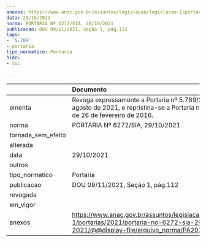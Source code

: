 ```yaml
---
anexos: https://www.anac.gov.br/assuntos/legislacao/legislacao-1/portarias/2021/portaria-no-6272-sia-29-10-2021/@@display-file/arquivo_norma/PA2021-6272.pdf
data: 29/10/2021
norma: PORTARIA Nº 6272/SIA, 29/10/2021
publicacao: DOU 09/11/2021, Seção 1, pág.112
tags:
- '5.789'
- portaria
tipo_normatico: Portaria
hide: 
- toc 
 
---
```


|                    | Documento                                                                                                                                            |
|:-------------------|:-----------------------------------------------------------------------------------------------------------------------------------------------------|
| ementa             | Revoga expressamente a Portaria nº 5.789/SIA, de 27 de agosto de 2021, e repristina-se a Portaria nº 435/SIA, de 26 de fevereiro de 2016.            |
| norma              | PORTARIA Nº 6272/SIA, 29/10/2021                                                                                                                     |
| tornada_sem_efeito |                                                                                                                                                      |
| alterada           |                                                                                                                                                      |
| data               | 29/10/2021                                                                                                                                           |
| outros             |                                                                                                                                                      |
| tipo_normatico     | Portaria                                                                                                                                             |
| publicacao         | DOU 09/11/2021, Seção 1, pág.112                                                                                                                     |
| revogada           |                                                                                                                                                      |
| em_vigor           |                                                                                                                                                      |
| anexos             | https://www.anac.gov.br/assuntos/legislacao/legislacao-1/portarias/2021/portaria-no-6272-sia-29-10-2021/@@display-file/arquivo_norma/PA2021-6272.pdf |